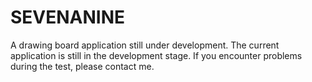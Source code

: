 # SEVENANINE
A drawing board application still under development. The current application is still in the development stage. If you encounter problems during the test, please contact me.
